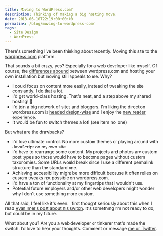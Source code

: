 ```yaml
---
title: Moving to WordPress.com?
description: Thinking of making a big hosting move.
date: 2013-06-10T22:19:00+00:00
permalink: /blog/moving-to-wordpress-com/
tags:
  - Site Design
  - WordPress
---
```


There's something I've been thinking about recently. Moving this site to the [wordpress.com](http://wordpress.com) platform.

That sounds a bit crazy, yes? Especially for a web developer like myself. Of course, the [differences abound](http://en.support.wordpress.com/com-vs-org/) between wordpress.com and hosting your own installation but moving still appeals to me. Why?

- I could focus on content more easily, instead of tweaking the site constantly. I [do that](/blog/new-look-same-feel/) a lot.
- I'd get world-class hosting. That's neat, and a step above my shared hosting! 🙂
- I'd join a big network of sites and bloggers. I'm liking the direction wordpress.com is [headed design-wise](http://en.blog.wordpress.com/2013/01/17/responsive-wp-com/) and I enjoy the [new reader experience](http://en.blog.wordpress.com/2013/05/29/wordpress-reader/).
- It would be fun to switch themes a lot! (see item no. one)

But what are the drawbacks?

- I'd lose ultimate control. No more custom themes or playing around with JavaScript on my own site.
- I'd have to rearrange some content. My projects and photos are custom post types so those would have to become pages without custom taxonomies. Some URLs would break since I use a different permalink structure than the standard one.
- Achieving accessibility might be more difficult because it often relies on custom tweaks not possible on wordpress.com.
- I'd have a ton of functionality at my fingertips that I wouldn't use.
- Potential future employers and/or other web developers might wonder why I don't use something more custom.

All that said, I feel like it's even. I first thought seriously about this when I read [Ryan Imel's post about his switch](http://ryanimel.com/2012/07/05/i-moved-to-wordpress-dot-com/). It's something I'm not ready to do, but could be in my future.

What about you? Are you a web developer or tinkerer that's made the switch. I'd love to hear your thoughts. Comment or message [me on Twitter](http://twitter.com/davidakennedy).
